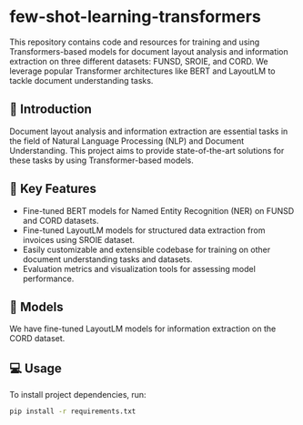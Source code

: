 # few-shot-learning-transformers

This repository contains code and resources for training and using Transformers-based models for document layout analysis and information extraction on three different datasets: FUNSD, SROIE, and CORD. We leverage popular Transformer architectures like BERT and LayoutLM to tackle document understanding tasks.

## :closed_book: Introduction
Document layout analysis and information extraction are essential tasks in the field of Natural Language Processing (NLP) and Document Understanding. This project aims to provide state-of-the-art solutions for these tasks by using Transformer-based models.

## :pencil: Key Features
* Fine-tuned BERT models for Named Entity Recognition (NER) on FUNSD and CORD datasets.
* Fine-tuned LayoutLM models for structured data extraction from invoices using SROIE dataset.
* Easily customizable and extensible codebase for training on other document understanding tasks and datasets.
* Evaluation metrics and visualization tools for assessing model performance.

## :book: Models
We have fine-tuned LayoutLM models for information extraction on the CORD dataset. 

## :computer: Usage
To install project dependencies, run:

```bash
pip install -r requirements.txt
```

